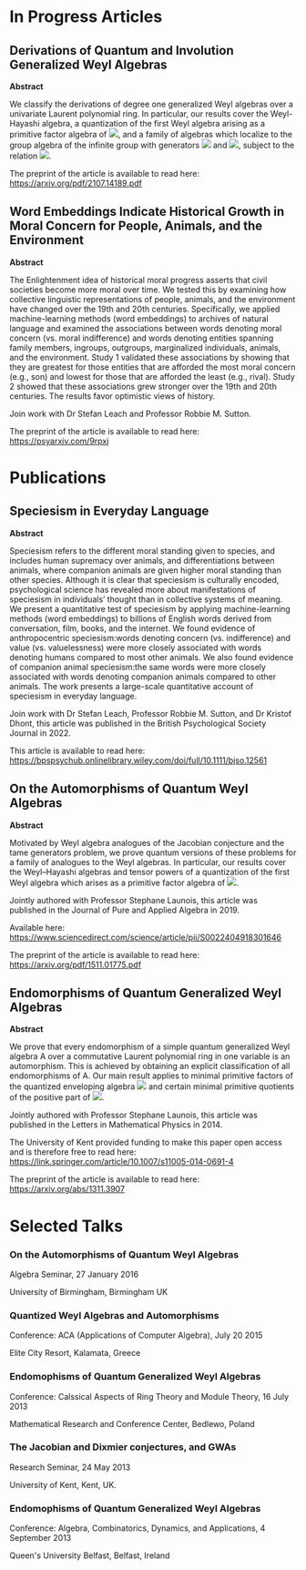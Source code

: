 
<h1>In Progress Articles</h1>

<h2> Derivations of Quantum and Involution Generalized Weyl Algebras </h2>

**Abstract**

We classify the derivations of degree one generalized Weyl algebras over a univariate Laurent polynomial ring. In particular, our results cover the Weyl-Hayashi algebra, a quantization of the first Weyl algebra arising as a primitive factor algebra of <img src="https://render.githubusercontent.com/render/math?math=U_q^{%2B} (\mathfrak{so}_5)">, and a family of algebras which localize to the group algebra of the infinite group with generators <img src="https://render.githubusercontent.com/render/math?math=x"> and <img src="https://render.githubusercontent.com/render/math?math=y">, subject to the relation 
<img src="https://render.githubusercontent.com/render/math?math=xy = y^{-1}x">.

The preprint of the article is available to read here: https://arxiv.org/pdf/2107.14189.pdf

<h2> Word Embeddings Indicate Historical Growth in Moral Concern for People, Animals, and the Environment </h2>

**Abstract**

The Enlightenment idea of historical moral progress asserts that civil societies become more moral over time. We tested this by examining how collective linguistic representations of people, animals, and the environment have changed over the 19th and 20th centuries. Specifically, we applied machine-learning methods (word embeddings) to archives of natural language and examined the associations between words denoting moral concern (vs. moral indifference) and words denoting entities spanning family members, ingroups, outgroups, marginalized individuals, animals, and the environment. Study 1 validated these associations by showing that they are greatest for those entities that are afforded the most moral concern (e.g., son) and lowest for those that are afforded the least (e.g., rival). Study 2 showed that these associations grew stronger over the 19th and 20th centuries. The results favor optimistic views of history.

Join work with Dr Stefan Leach and Professor Robbie M. Sutton.

The preprint of the article is available to read here: https://psyarxiv.com/9rpxj 

<h1>Publications</h1>

<h2> Speciesism in Everyday Language </h2>

**Abstract**

Speciesism refers to the different moral standing given to species, and includes human supremacy over animals, and differentiations between animals, where companion animals are given higher moral standing than other species. Although it is clear that speciesism is culturally encoded, psychological science has revealed more about manifestations of speciesism in individuals’ thought than in collective systems of meaning. We present a quantitative test of speciesism by applying machine-learning methods (word embeddings) to billions of English words derived from conversation, film, books, and the internet. We found evidence of anthropocentric speciesism:words denoting concern (vs. indifference) and value (vs. valuelessness) were more closely associated with words denoting humans compared to most other animals. We also found evidence of companion animal speciesism:the same words were more closely associated with words denoting companion animals compared to other animals. The work presents a large-scale quantitative account of speciesism in everyday language.

Join work with Dr Stefan Leach, Professor Robbie M. Sutton, and Dr Kristof Dhont, this article was published in the British Psychological Society Journal in 2022.

This article is available to read here: https://bpspsychub.onlinelibrary.wiley.com/doi/full/10.1111/bjso.12561

<h2> On the Automorphisms of Quantum Weyl Algebras </h2>

**Abstract**

Motivated by Weyl algebra analogues of the Jacobian conjecture and the tame generators problem, we prove quantum versions of these problems for a family of analogues to the Weyl algebras. In particular, our results cover the Weyl–Hayashi algebras and tensor powers of a quantization of the first Weyl algebra which arises as a primitive factor algebra of <img src="https://render.githubusercontent.com/render/math?math=U_q^{%2B} (\mathfrak{so}_5)">.

Jointly authored with Professor Stephane Launois, this article was published in the Journal of Pure and Applied Algebra in 2019.

Available here: https://www.sciencedirect.com/science/article/pii/S0022404918301646

The preprint of the article is available to read here: https://arxiv.org/pdf/1511.01775.pdf  

<h2> Endomorphisms of Quantum Generalized Weyl Algebras </h2>

**Abstract**

We prove that every endomorphism of a simple quantum generalized Weyl algebra A over a commutative Laurent polynomial ring in one variable is an automorphism. This is achieved by obtaining an explicit classification of all endomorphisms of A. Our main result applies to minimal primitive factors of the quantized enveloping algebra <img src="https://render.githubusercontent.com/render/math?math=U_q (\mathfrak{sl}_2)"> and certain minimal primitive quotients of the positive part of <img src="https://render.githubusercontent.com/render/math?math=U_q^{%2B} (\mathfrak{so}_5)">.

Jointly authored with Professor Stephane Launois, this article was published in the Letters in Mathematical Physics in 2014. 

The University of Kent provided funding to make this paper open access and is therefore free to read here: https://link.springer.com/article/10.1007/s11005-014-0691-4

The preprint of the article is available to read here: https://arxiv.org/abs/1311.3907


<h1>Selected Talks</h1>

<h3> On the Automorphisms of Quantum Weyl Algebras </h3> 

Algebra Seminar, 27 January 2016

University of Birmingham, Birmingham UK

<h3> Quantized Weyl Algebras and Automorphisms </h3>

Conference: ACA (Applications of Computer Algebra), July 20 2015

Elite City Resort, Kalamata, Greece 

<h3> Endomophisms of Quantum Generalized Weyl Algebras </h3> 

Conference: Calssical Aspects of Ring Theory and Module Theory, 16 July 2013

Mathematical Research and Conference Center, Bedlewo, Poland

<h3> The Jacobian and Dixmier conjectures, and GWAs </h3> 

Research Seminar, 24 May 2013

University of Kent, Kent, UK. 

<h3> Endomophisms of Quantum Generalized Weyl Algebras </h3>

Conference: Algebra, Combinatorics, Dynamics, and Applications, 4 September 2013

Queen's University Belfast, Belfast, Ireland
